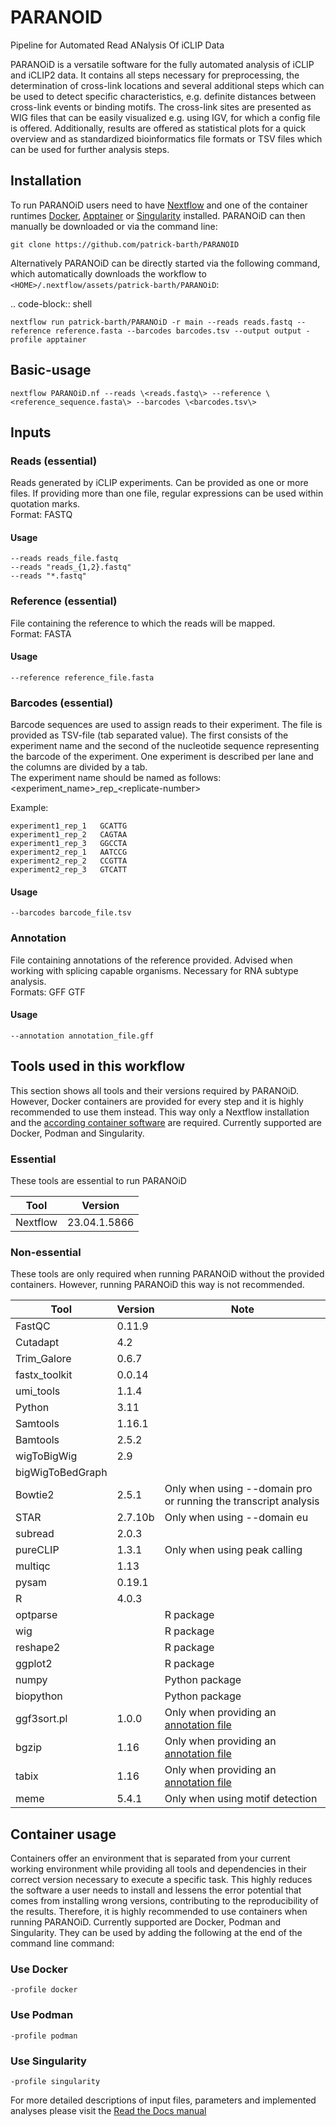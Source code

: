 # PARANOID
Pipeline for Automated Read ANalysis Of iCLIP Data

PARANOiD is a versatile software for the fully automated analysis of iCLIP and iCLIP2 data. It contains all steps necessary for preprocessing, the determination of cross-link locations and several additional steps which can be used to detect specific characteristics, e.g. definite distances between cross-link events or binding motifs. The cross-link sites are presented as WIG files that can be easily visualized e.g. using IGV, for which a config file is offered. Additionally, results are offered as statistical plots for a quick overview and as standardized bioinformatics file formats or TSV files which can be used for further analysis steps. 

## Installation

To run PARANOiD users need to have [Nextflow](https://www.nextflow.io/docs/latest/install.html) and one of the container runtimes [Docker](https://docs.docker.com/engine/install/), [Apptainer](https://apptainer.org/docs/admin/main/installation.html) or [Singularity](https://docs.sylabs.io/guides/3.0/user-guide/installation.html) installed. PARANOiD can then manually be downloaded or via the command line:

```
git clone https://github.com/patrick-barth/PARANOID
```

Alternatively PARANOiD can be directly started via the following command, which automatically downloads the workflow to `<HOME>/.nextflow/assets/patrick-barth/PARANOiD`:

.. code-block:: shell

    nextflow run patrick-barth/PARANOiD -r main --reads reads.fastq --reference reference.fasta --barcodes barcodes.tsv --output output -profile apptainer

## Basic-usage
```
nextflow PARANOiD.nf --reads \<reads.fastq\> --reference \<reference_sequence.fasta\> --barcodes \<barcodes.tsv\>
```

## Inputs

### Reads (essential)

Reads generated by iCLIP experiments. Can be provided as one or more files. If providing more than one file, regular expressions can be used within quotation marks.  
Format: FASTQ

#### Usage
```
--reads reads_file.fastq
--reads "reads_{1,2}.fastq"
--reads "*.fastq"
```

### Reference (essential)

File containing the reference to which the reads will be mapped.  
Format: FASTA

#### Usage
```
--reference reference_file.fasta
```

### Barcodes (essential)

Barcode sequences are used to assign reads to their experiment. The file is provided as TSV-file (tab separated value).
The first consists of the experiment name and the second of the nucleotide sequence representing the barcode of the experiment. 
One experiment is described per lane and the columns are divided by a tab.  
The experiment name should be named as follows:  
	\<experiment_name\>\_rep_\<replicate-number\>

Example:
```
experiment1_rep_1	GCATTG  
experiment1_rep_2	CAGTAA  
experiment1_rep_3	GGCCTA  
experiment2_rep_1	AATCCG  
experiment2_rep_2	CCGTTA  
experiment2_rep_3	GTCATT  
```

#### Usage
```
--barcodes barcode_file.tsv
```

### Annotation

File containing annotations of the reference provided. Advised when working with splicing capable organisms. Necessary for RNA subtype analysis.  
Formats: GFF GTF

#### Usage
```
--annotation annotation_file.gff
```


## Tools used in this workflow 

This section shows all tools and their versions required by PARANOiD.
However, Docker containers are provided for every step and it is highly recommended to use them instead. This way only a Nextflow installation and the [according container software](#container-usage) are required. Currently supported are Docker, Podman and Singularity. 

### Essential

These tools are essential to run PARANOiD

| Tool     | Version      |
|----------|--------------|
| Nextflow | 23.04.1.5866 |

### Non-essential

These tools are only required when running PARANOiD without the provided containers. However, running PARANOiD this way is not recommended.

| Tool				| Version	| Note																|
|-------------------|-----------|-------------------------------------------------------------------|
| FastQC			| 0.11.9	|																	|
| Cutadapt			| 4.2		|																	|
| Trim_Galore		| 0.6.7		|																	|
| fastx_toolkit		| 0.0.14	|																	|
| umi_tools			| 1.1.4		|																	|
| Python			| 3.11		|																	|
| Samtools			| 1.16.1	|																	|
| Bamtools			| 2.5.2		|																	|
| wigToBigWig		| 2.9		|																	|
| bigWigToBedGraph	|			|																	|
| Bowtie2			| 2.5.1		| Only when using --domain pro or running the transcript analysis	|
| STAR				| 2.7.10b	| Only when using --domain eu										|
| subread			| 2.0.3		|																	|
| pureCLIP			| 1.3.1		| Only when using peak calling										|
| multiqc			| 1.13		|																	|
| pysam				| 0.19.1	|																	|
| R					| 4.0.3		|																	|
| optparse			|			| R package															|
| wig				|			| R package															|
| reshape2			|			| R package															|
| ggplot2			|			| R package															|
| numpy				|			| Python package													|
| biopython			|			| Python package													|
| ggf3sort.pl		| 1.0.0		| Only when providing an [annotation file](#annotation)				|
| bgzip				| 1.16		| Only when providing an [annotation file](#annotation)				|
| tabix				| 1.16		| Only when providing an [annotation file](#annotation)				|
| meme				| 5.4.1		| Only when using motif detection									|

## Container usage

Containers offer an environment that is separated from your current working environment while providing all tools and dependencies in their correct version necessary to execute a specific task.
This highly reduces the software a user needs to install and lessens the error potential that comes from installing wrong versions, contributing to the reproducibility of the results. Therefore,
it is highly recommended to use containers when running PARANOiD.
Currently supported are Docker, Podman and Singularity. They can be used by adding the following at the end of the command line command:

### Use Docker
```
-profile docker
```
### Use Podman
```
-profile podman
```
### Use Singularity
```
-profile singularity
```


For more detailed descriptions of input files, parameters and implemented analyses please visit the [Read the Docs manual](https://paranoid.readthedocs.io/en/latest/)
